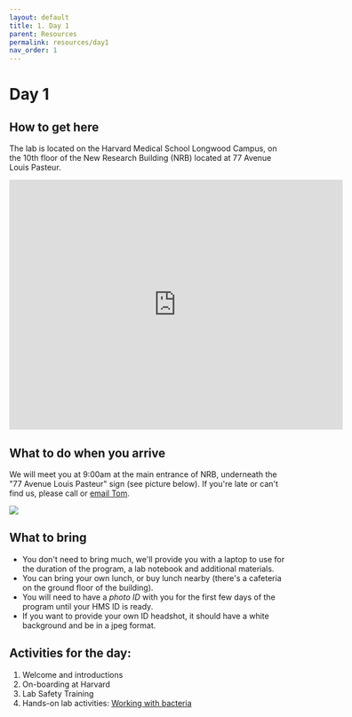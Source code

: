 ```yaml
---
layout: default
title: 1. Day 1
parent: Resources
permalink: resources/day1
nav_order: 1
---
```


# Day 1

## How to get here

The lab is located on the Harvard Medical School Longwood Campus, on the 10th floor of the New Research Building (NRB) located at 77 Avenue Louis Pasteur.

<iframe src="https://www.google.com/maps/embed?pb=!1m18!1m12!1m3!1d2949.1889876712526!2d-71.10538858381881!3d42.33849394445455!2m3!1f0!2f0!3f0!3m2!1i1024!2i768!4f13.1!3m3!1m2!1s0x0%3A0xc006b67571cc779f!2sNew%20Research%20Building!5e0!3m2!1sen!2sus!4v1650921862268!5m2!1sen!2sus" width="600" height="450" style="border:0;" allowfullscreen="" loading="lazy" referrerpolicy="no-referrer-when-downgrade"></iframe>

## What to do when you arrive
We will meet you at 9:00am at the main entrance of NRB, underneath the "77 Avenue Louis Pasteur" sign (see picture below). If you're late or can't find us, please call or [email Tom](../about/).

![](../../assets/images/nrb.jpg)

## What to bring
- You don't need to bring much, we'll provide you with a laptop to use for the duration of the program, a lab notebook and additional materials.
- You can bring your own lunch, or buy lunch nearby (there's a cafeteria on the ground floor of the building).
- You will need to have a *photo ID* with you for the first few days of the program until your HMS ID is ready.
- If you want to provide your own ID headshot, it should have a white background and be in a jpeg format.

## Activities for the day:
1. Welcome and introductions
2. On-boarding at Harvard
2. Lab Safety Training
3. Hands-on lab activities: [Working with bacteria](./02_workingbacteria.html)
